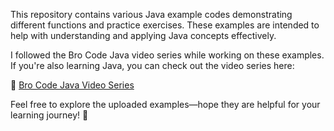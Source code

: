 This repository contains various Java example codes demonstrating different functions and practice exercises. 
These examples are intended to help with understanding and applying Java concepts effectively.

I followed the Bro Code Java video series while working on these examples. If you're also learning Java, you can check out the video series here:

📌 [Bro Code Java Video Series](https://www.youtube.com/watch?v=23HFxAPyJ9U&list=PLZPZq0r_RZOOj_NOZYq_R2PECIMglLemc)

Feel free to explore the uploaded examples—hope they are helpful for your learning journey! 🚀
